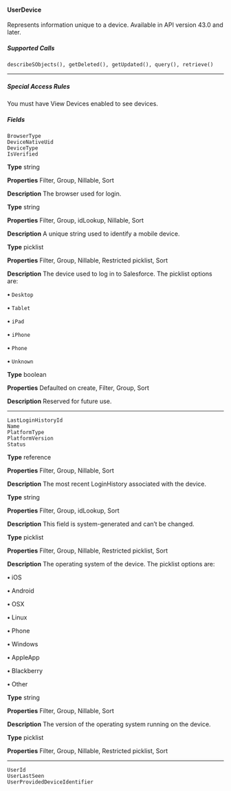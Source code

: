 #### UserDevice

Represents information unique to a device. Available in API version 43.0 and later.

##### Supported Calls
```
describeSObjects(), getDeleted(), getUpdated(), query(), retrieve()

```

-----

##### Special Access Rules

You must have View Devices enabled to see devices.

##### Fields

```
BrowserType
DeviceNativeUid
DeviceType
IsVerified

```

**Type**
string

**Properties**
Filter, Group, Nillable, Sort

**Description**
The browser used for login.

**Type**
string

**Properties**
Filter, Group, idLookup, Nillable, Sort

**Description**
A unique string used to identify a mobile device.

**Type**
picklist

**Properties**
Filter, Group, Nillable, Restricted picklist, Sort

**Description**
The device used to log in to Salesforce. The picklist options are:

**•** `Desktop`

**•** `Tablet`

**•** `iPad`

**•** `iPhone`

**•** `Phone`

**•** `Unknown`

**Type**
boolean

**Properties**
Defaulted on create, Filter, Group, Sort

**Description**
Reserved for future use.


-----

```
LastLoginHistoryId
Name
PlatformType
PlatformVersion
Status

```

**Type**
reference

**Properties**
Filter, Group, Nillable, Sort

**Description**
The most recent LoginHistory associated with the device.

**Type**
string

**Properties**
Filter, Group, idLookup, Sort

**Description**
This field is system-generated and can’t be changed.

**Type**
picklist

**Properties**
Filter, Group, Nillable, Restricted picklist, Sort

**Description**
The operating system of the device. The picklist options are:

**•** iOS

**•** Android

**•** OSX

**•** Linux

**•** Phone

**•** Windows

**•** AppleApp

**•** Blackberry

**•** Other

**Type**
string

**Properties**
Filter, Group, Nillable, Sort

**Description**
The version of the operating system running on the device.

**Type**
picklist

**Properties**
Filter, Group, Nillable, Restricted picklist, Sort


-----

```
UserId
UserLastSeen
UserProvidedDeviceIdentifier
